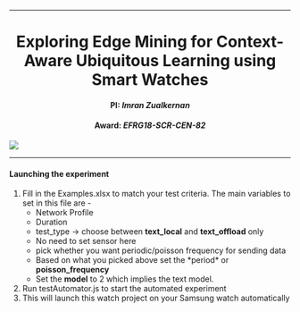 <hr>
<h1 style="text-align:center">Exploring Edge Mining for Context-Aware Ubiquitous Learning using Smart Watches</h1>
<h4 style="text-align:center">PI: <em> Imran Zualkernan</em></h4>
<h4 style="text-align:center">Award: <em>EFRG18-SCR-CEN-82</em> </h4>
<img src="https://upload.wikimedia.org/wikipedia/en/c/c8/American_University_of_Sharjah_%28emblem%29.png" style="margin-left:auto;margin-right: auto;display: block" >
<!-- <img src="http://auscse.com/main/images/banner.png" style="float: right;" > -->
<hr>
<h4> Launching the experiment </h4>
<ol>
  <li>
    Fill in the Examples.xlsx to match your test criteria. The main variables to set in this file are -
    <ul>
      <li>Network Profile</li>
      <li>Duration</li>
      <li>test_type -> choose between <strong>text_local</strong> and <strong>text_offload</strong> only</li>
      <li>No need to set sensor here</li>
      <li>pick whether you want periodic/poisson frequency for sending data</li>
      <li>Based on what you picked above set the *period* or <strong>poisson_frequency</strong></li>
      <li>Set the <strong>model</strong> to 2 which implies the text model.</li>
    </ul>
  </li>
  <li>Run testAutomator.js to start the automated experiment</li>
  <li>This will launch this watch project on your Samsung watch automatically</li>
</ol>

